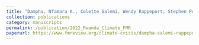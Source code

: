 ```yaml
---
title: "Dampha, Nfamara K., Colette Salemi, Wendy Rappeport, Stephen Polasky, & Amare Gebre Egziabher. (2022). &quot;Climate resilience development in Rwanda: Evaluating refugees and host populations' vulnerability to climate-induced risks &quot; <i>Forced Migration Review </i> 69."
collection: publications
category: manuscripts
permalink: /publication/2022_Rwanda_Climate_FMR
paperurl: https://www.fmreview.org/climate-crisis/dampha-salemi-rappeport-polasky-gebreegziabher/
---
```





